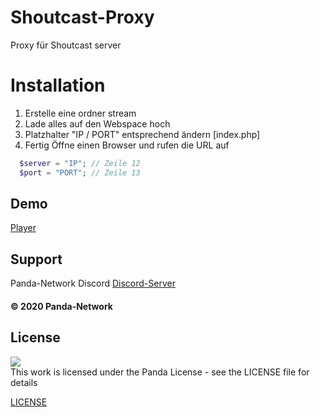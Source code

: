 # Shoutcast-Proxy

Proxy für Shoutcast server

# Installation

1. Erstelle eine ordner stream
2. Lade alles auf den Webspace hoch
3. Platzhalter "IP / PORT" entsprechend ändern [index.php]
4. Fertig Öffne einen Browser und rufen die URL auf

```php
  $server = "IP"; // Zeile 12
  $port = "PORT"; // Zeile 13
```

## Demo

[Player](https://dance-with-panda.de/stream/)

## Support

Panda-Network Discord [Discord-Server](https://discord.gg/z8ScRvf)

#### © 2020 Panda-Network

## License

<a rel="license" href="https://panda-network.de/licenses" target="_blank" >
   <img src="https://panda-network.de/img/pn-forum-300x85.png" >
   <br>
</a>
This work is licensed under the Panda License - see the LICENSE file for details

[LICENSE](LICENSE.md)
